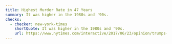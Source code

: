 ```yaml
---
title: Highest Murder Rate in 47 Years
summary: It was higher in the 1980s and '90s.
checks:
  - checker: new-york-times
    shortQuote: It was higher in the 1980s and '90s.
    url: https://www.nytimes.com/interactive/2017/06/23/opinion/trumps-lies.html
---
```

